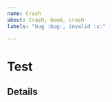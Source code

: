 ```yaml
---
name: Crash
about: Crash, boom, crash
labels: "bug :bug:, invalid :x:"

---
```


# Test

## Details
